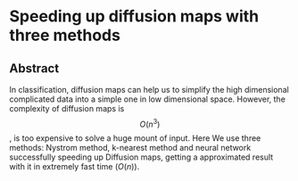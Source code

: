 # Speeding up diffusion maps with three methods

## Abstract
In classification, diffusion maps can help us to simplify the high dimensional complicated data into a simple one in low dimensional space. However, the complexity of diffusion maps is $$O(n^3)$$, is too expensive to solve a huge mount of input. Here We use three methods: Nystrom method, k-nearest method and neural network successfully speeding up Diffusion maps, getting a approximated result with it in extremely fast time ($O(n)$).
